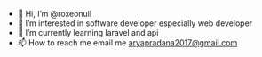 - 👋 Hi, I’m @roxeonull
- 👀 I’m interested in software developer especially web developer
- 🌱 I’m currently learning laravel and api
- 📫 How to reach me email me aryapradana2017@gmail.com

<!---
roxeonull/roxeonull is a ✨ special ✨ repository because its `README.md` (this file) appears on your GitHub profile.
You can click the Preview link to take a look at your changes.
--->
